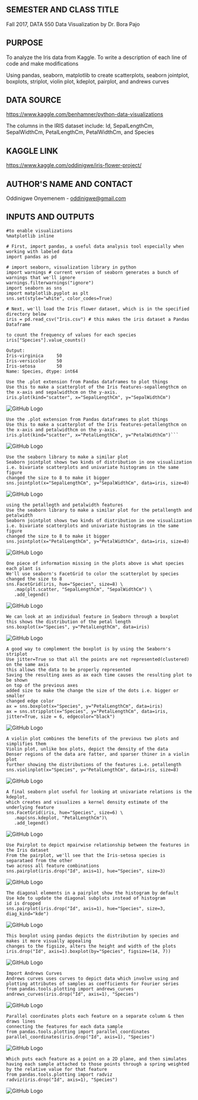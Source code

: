 

## SEMESTER AND CLASS TITLE

Fall 2017, DATA 550 Data Visualization by Dr. Bora Pajo

## PURPOSE

To analyze the Iris data from Kaggle. To write a description of each line of code and make modifications 

Using pandas, seaborn, matplotlib to create scatterplots, seaborn jointplot, boxplots, striplot, violin plot, kdeplot, pairplot, and andrews curves

## DATA SOURCE 

https://www.kaggle.com/benhamner/python-data-visualizations

The columns in the IRIS dataset include: Id, SepalLengthCm, SepalWidthCm, PetalLengthCm, PetalWidthCm, and Species

## KAGGLE LINK 

https://www.kaggle.com/oddinigwe/iris-flower-project/

## AUTHOR'S NAME AND CONTACT

Oddinigwe Onyemenem - oddinigwe@gmail.com

## INPUTS AND OUTPUTS

```
#to enable visualizations 
%matplotlib inline

# First, import pandas, a useful data analysis tool especially when working with labeled data
import pandas as pd

# import seaborn, visualization library in python 
import warnings # current version of seaborn generates a bunch of warnings that we'll ignore
warnings.filterwarnings("ignore")
import seaborn as sns
import matplotlib.pyplot as plt
sns.set(style="white", color_codes=True)

# Next, we'll load the Iris flower dataset, which is in the specified directory below
iris = pd.read_csv("Iris.csv") # this makes the iris dataset a Pandas Dataframe
```
```
to count the frequency of values for each species
iris["Species"].value_counts()

Output:
Iris-virginica     50
Iris-versicolor    50
Iris-setosa        50
Name: Species, dtype: int64
```
```
Use the .plot extension from Pandas dataframes to plot things
Use this to make a scatterplot of the Iris features-sepallengthcm on the x-axis and sepalwidthcm on the y-axis.
iris.plot(kind="scatter", x="SepalLengthCm", y="SepalWidthCm")
```
![GitHub Logo](output_2_1.png) 

```
Use the .plot extension from Pandas dataframes to plot things
Use this to make a scatterplot of the Iris features-petallengthcm on the x-axis and petalwidthcm on the y-axis.
iris.plot(kind="scatter", x="PetalLengthCm", y="PetalWidthCm")```
```
![GitHub Logo](output_3_1.png)

```
Use the seaborn library to make a similar plot
Seaborn jointplot shows two kinds of distribution in one visualization i.e. bivariate scatterplots and univariate histograms in the same figure
changed the size to 8 to make it bigger
sns.jointplot(x="SepalLengthCm", y="SepalWidthCm", data=iris, size=8)
```
![GitHub Logo](output_4_1.png)
```
using the petallegth and petalwidth features
Use the seaborn library to make a similar plot for the petallength and petalwidth
Seaborn jointplot shows two kinds of distribution in one visualization
i.e. bivariate scatterplots and univariate histograms in the same figure
changed the size to 8 to make it bigger
sns.jointplot(x="PetalLengthCm", y="PetalWidthCm", data=iris, size=8)
```
![GitHub Logo](output_5_1.png)
```
One piece of information missing in the plots above is what species each plant is
We'll use seaborn's FacetGrid to color the scatterplot by species
changed the size to 8
sns.FacetGrid(iris, hue="Species", size=8) \
   .map(plt.scatter, "SepalLengthCm", "SepalWidthCm") \
   .add_legend()
```
![GitHub Logo](output_6_1.png)
```
We can look at an individual feature in Seaborn through a boxplot
this shows the distribution of the petal length
sns.boxplot(x="Species", y="PetalLengthCm", data=iris)
```
![GitHub Logo](output_7_1.png)

```
A good way to complement the boxplot is by using the Seaborn's striplot
Use jitter=True so that all the points are not represented(clustered) on the same axis
this allows the data to be properly represented
Saving the resulting axes as ax each time causes the resulting plot to be shown
on top of the previous axes
added size to make the change the size of the dots i.e. bigger or smaller
changed edge color
ax = sns.boxplot(x="Species", y="PetalLengthCm", data=iris)
ax = sns.stripplot(x="Species", y="PetalLengthCm", data=iris, jitter=True, size = 6, edgecolor="black")
```
![GitHub Logo](output_8_0.png)

```
A violin plot combines the benefits of the previous two plots and simplifies them
Violin plot, unlike box plots, depict the density of the data
Denser regions of the data are fatter, and sparser thiner in a violin plot
further showing the distributions of the features i.e. petallength
sns.violinplot(x="Species", y="PetalLengthCm", data=iris, size=8)
```
![GitHub Logo](output_9_1.png)

```
A final seaborn plot useful for looking at univariate relations is the kdeplot,
which creates and visualizes a kernel density estimate of the underlying feature
sns.FacetGrid(iris, hue="Species", size=6) \
   .map(sns.kdeplot, "PetalLengthCm")\
   .add_legend()
 ```
![GitHub Logo](output_10_1.png)

```
Use Pairplot to depict mpairwise relationship between the features in the Iris dataset
From the pairplot, we'll see that the Iris-setosa species is separataed from the other
two across all feature combinations
sns.pairplot(iris.drop("Id", axis=1), hue="Species", size=3)
```
![GitHub Logo](output_11_1.png)

```
The diagonal elements in a pairplot show the histogram by default
Use kde to update the diagonal subplots instead of histogram
id is dropped 
sns.pairplot(iris.drop("Id", axis=1), hue="Species", size=3, diag_kind="kde")
```
![GitHub Logo](output_12_1.png)

```
This boxplot using pandas depicts the distribution by species and makes it more visually appealing
changes to the figsize, alters the height and width of the plots
iris.drop("Id", axis=1).boxplot(by="Species", figsize=(14, 7))
```
![GitHub Logo](output_13_1.png)

```
Import Andrews Curves 
Andrews curves uses curves to depict data which involve using and plotting attributes of samples as coefficients for Fourier series
from pandas.tools.plotting import andrews_curves
andrews_curves(iris.drop("Id", axis=1), "Species")
```
![GitHub Logo](output_14_1.png)
```
Parallel coordinates plots each feature on a separate column & then draws lines
connecting the features for each data sample
from pandas.tools.plotting import parallel_coordinates
parallel_coordinates(iris.drop("Id", axis=1), "Species")
```
![GitHub Logo](output_15_1.png)
```
Which puts each feature as a point on a 2D plane, and then simulates
having each sample attached to those points through a spring weighted
by the relative value for that feature
from pandas.tools.plotting import radviz
radviz(iris.drop("Id", axis=1), "Species")
```
![GitHub Logo](output_16_1.png)


